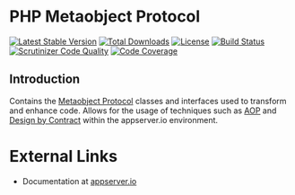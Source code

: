# PHP Metaobject Protocol

[![Latest Stable Version](https://poser.pugx.org/appserver-io-psr/metaobject/v/stable.png)](https://packagist.org/packages/appserver-io-psr/metaobject) [![Total Downloads](https://poser.pugx.org/appserver-io-psr/metaobject/downloads.png)](https://packagist.org/packages/appserver-io-psr/metaobject) [![License](https://poser.pugx.org/appserver-io-psr/metaobject/license.png)](https://packagist.org/packages/appserver-io-psr/metaobject) [![Build Status](https://travis-ci.org/appserver-io-psr/metaobject.png)](https://travis-ci.org/appserver-io-psr/metaobject) [![Scrutinizer Code Quality](https://scrutinizer-ci.com/g/appserver-io-psr/metaobject/badges/quality-score.png?b=master)](https://scrutinizer-ci.com/g/appserver-io-psr/metaobject/?branch=master) [![Code Coverage](https://scrutinizer-ci.com/g/appserver-io-psr/metaobject/badges/coverage.png?b=master)](https://scrutinizer-ci.com/g/appserver-io-psr/metaobject/?branch=master)

## Introduction

Contains the [Metaobject Protocol](https://en.wikipedia.org/wiki/Metaobject#Metaobject_protocol) classes and interfaces used to transform and enhance code. Allows for the usage of techniques such as [AOP](https://en.wikipedia.org/wiki/Aspect-oriented_programming) and [Design by Contract](https://en.wikipedia.org/wiki/Design_by_contract) within the appserver.io environment.

# External Links

* Documentation at [appserver.io](http://docs.appserver.io)